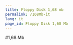 ```yaml
---
title: Floppy Disk 1,68 mb
permalink: /168Mb-it
lang: it
page_id: Floppy Disk 1,68 Mb
---
```

#1,68 Mb